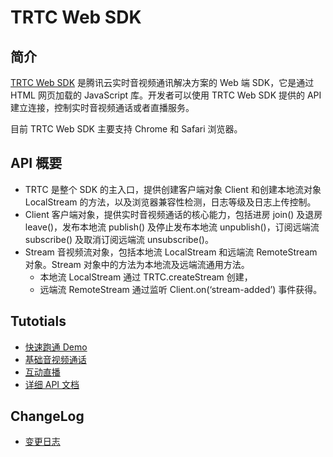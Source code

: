 # TRTC Web SDK

## 简介

[TRTC Web SDK](https://web.sdk.qcloud.com/trtc/webrtc/doc/zh-cn/index.html) 是腾讯云实时音视频通讯解决方案的 Web 端 SDK，它是通过 HTML 网页加载的 JavaScript 库。开发者可以使用 TRTC Web SDK 提供的 API 建立连接，控制实时音视频通话或者直播服务。

目前 TRTC Web SDK 主要支持 Chrome 和 Safari 浏览器。

## API 概要

- TRTC 是整个 SDK 的主入口，提供创建客户端对象 Client 和创建本地流对象 LocalStream 的方法，以及浏览器兼容性检测，日志等级及日志上传控制。
- Client 客户端对象，提供实时音视频通话的核心能力，包括进房 join() 及退房 leave()，发布本地流 publish() 及停止发布本地流 unpublish()，订阅远端流 subscribe() 及取消订阅远端流 unsubscribe()。
- Stream 音视频流对象，包括本地流 LocalStream 和远端流 RemoteStream 对象。Stream 对象中的方法为本地流及远端流通用方法。
  - 本地流 LocalStream 通过 TRTC.createStream 创建，
  - 远端流 RemoteStream 通过监听 Client.on(‘stream-added’) 事件获得。

## Tutotials

- [快速跑通 Demo](https://web.sdk.qcloud.com/trtc/webrtc/doc/zh-cn/tutorial-10-basic-get-started-with-demo.html)
- [基础音视频通话](https://web.sdk.qcloud.com/trtc/webrtc/doc/zh-cn/tutorial-11-basic-video-call.html)
- [互动直播](https://web.sdk.qcloud.com/trtc/webrtc/doc/zh-cn/tutorial-12-basic-live-video.html)
- [详细 API 文档](https://web.sdk.qcloud.com/trtc/webrtc/doc/zh-cn/TRTC.html)

## ChangeLog

- [变更日志](https://cloud.tencent.com/document/product/647/38958)
